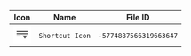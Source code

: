 | Icon | Name | File ID |
| ---  | ---  | ---     |
| ![](Shortcut%20Icon.png) | `Shortcut Icon` | `-5774887566319663647` |
